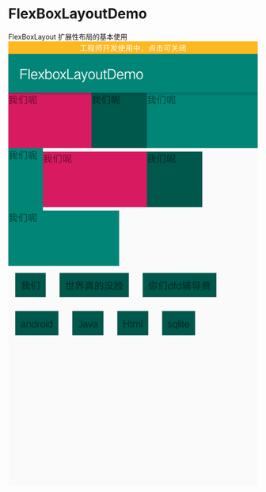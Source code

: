 # FlexBoxLayoutDemo
FlexBoxLayout 扩展性布局的基本使用
![photo](https://github.com/yangjunjin/FlexBoxLayoutDemo/blob/master/39467c21f612e40894a79a24243b075.png)
